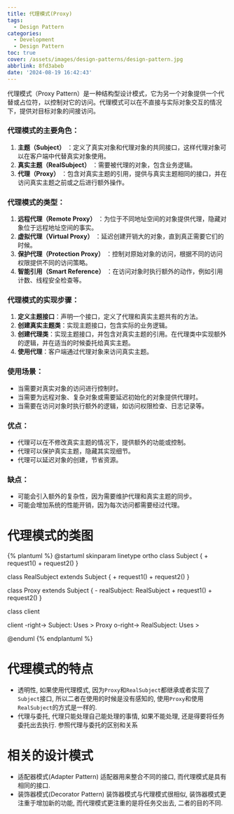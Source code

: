 ```yaml
---
title: 代理模式(Proxy)
tags:
  - Design Pattern
categories:
  - Development
  - Design Pattern
toc: true
cover: /assets/images/design-patterns/design-pattern.jpg
abbrlink: 8fd3abeb
date: '2024-08-19 16:42:43'
---
```


代理模式（Proxy Pattern）是一种结构型设计模式，它为另一个对象提供一个代替或占位符，以控制对它的访问。代理模式可以在不直接与实际对象交互的情况下，提供对目标对象的间接访问。

<!-- more -->
### 代理模式的主要角色：

1. **主题（Subject）** ：定义了真实对象和代理对象的共同接口，这样代理对象可以在客户端中代替真实对象使用。
2. **真实主题（RealSubject）** ：需要被代理的对象，包含业务逻辑。
3. **代理（Proxy）** ：包含对真实主题的引用，提供与真实主题相同的接口，并在访问真实主题之前或之后进行额外操作。

### 代理模式的类型：

1. **远程代理（Remote Proxy）** ：为位于不同地址空间的对象提供代理，隐藏对象位于远程地址空间的事实。
2. **虚拟代理（Virtual Proxy）** ：延迟创建开销大的对象，直到真正需要它们的时候。
3. **保护代理（Protection Proxy）** ：控制对原始对象的访问，根据不同的访问权限提供不同的访问策略。
4. **智能引用（Smart Reference）** ：在访问对象时执行额外的动作，例如引用计数、线程安全检查等。

### 代理模式的实现步骤：

1. **定义主题接口**：声明一个接口，定义了代理和真实主题共有的方法。
2. **创建真实主题类**：实现主题接口，包含实际的业务逻辑。
3. **创建代理类**：实现主题接口，并包含对真实主题的引用。在代理类中实现额外的逻辑，并在适当的时候委托给真实主题。
4. **使用代理**：客户端通过代理对象来访问真实主题。

### 使用场景：

* 当需要对真实对象的访问进行控制时。
* 当需要为远程对象、复杂对象或需要延迟初始化的对象提供代理时。
* 当需要在访问对象时执行额外的逻辑，如访问权限检查、日志记录等。

### 优点：

* 代理可以在不修改真实主题的情况下，提供额外的功能或控制。
* 代理可以保护真实主题，隐藏其实现细节。
* 代理可以延迟对象的创建，节省资源。

### 缺点：

* 可能会引入额外的复杂性，因为需要维护代理和真实主题的同步。
* 可能会增加系统的性能开销，因为每次访问都需要经过代理。

# 代理模式的类图

{% plantuml %}
@startuml
skinparam linetype ortho
class Subject {
    + request1()
    + request2()
}

class RealSubject extends Subject {
    + request1()
    + request2()
}

class Proxy extends Subject {
    - realSubject: RealSubject
    + request1()
    + request2()
}

class client

client -right-> Subject: Uses >
Proxy o-right-> RealSubject: Uses >

@enduml
{% endplantuml %}

# 代理模式的特点

* 透明性, 如果使用代理模式, 因为`Proxy`和`RealSubject`都继承或者实现了`Subject`接口, 所以二者在使用的时候是没有感知的, 使用`Proxy`和使用`RealSubject`的方式是一样的.
* 代理与委托, 代理只能处理自己能处理的事情, 如果不能处理, 还是得要将任务委托出去执行. 参照代理与委托的区别和关系

# 相关的设计模式

* 适配器模式(Adapter Pattern) 适配器用来整合不同的接口, 而代理模式是具有相同的接口.
* 装饰器模式(Decorator Pattern) 装饰器模式与代理模式很相似, 装饰器模式更注重于增加新的功能, 而代理模式更注重的是将任务交出去, 二者的目的不同.
